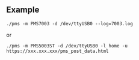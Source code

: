## Example

`./pms -m PMS7003 -d /dev/ttyUSB0 --log=7003.log`

or

`./pms -m PMS5003ST -d /dev/ttyUSB0 -l home -u https://xxx.xxx.xxx/pms_post_data.html`
